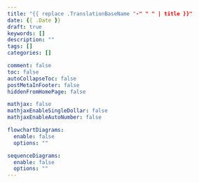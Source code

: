 ```yaml
---
title: "{{ replace .TranslationBaseName "-" " " | title }}"
date: {{ .Date }}
draft: true
keywords: []
description: ""
tags: []
categories: []

comment: false
toc: false
autoCollapseToc: false
postMetaInFooter: false
hiddenFromHomePage: false

mathjax: false
mathjaxEnableSingleDollar: false
mathjaxEnableAutoNumber: false

flowchartDiagrams:
  enable: false
  options: ""

sequenceDiagrams:
  enable: false
  options: ""
---
```


<!--more-->
